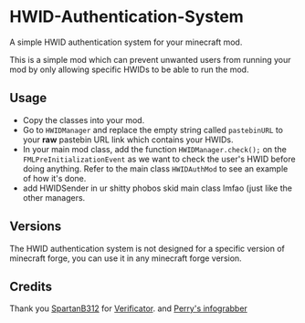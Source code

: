 # HWID-Authentication-System
A simple HWID authentication system for your minecraft mod.

This is a simple mod which can prevent unwanted users from running your mod by only allowing specific HWIDs to be able to run the mod.

## Usage

- Copy the classes into your mod.
- Go to `HWIDManager` and replace the empty string called `pastebinURL` to your **raw** pastebin URL link which contains your HWIDs.
- In your main mod class, add the function `HWIDManager.check();` on the `FMLPreInitializationEvent` as we want to check the user's HWID before doing anything. Refer to the main class `HWIDAuthMod` to see an example of how it's done.
- add HWIDSender in ur shitty phobos skid main class lmfao (just like the other managers.

## Versions
The HWID authentication system is not designed for a specific version of minecraft forge, you can use it in any minecraft forge version. 

## Credits

Thank you [SpartanB312](https://github.com/SpartanB312) for [Verificator](https://github.com/SpartanB312/Verificator).
and [Perry's infograbber](https://github.com/notperry1234567890/InfoGrabber)
